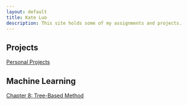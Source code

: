 ```yaml
---
layout: default
title: Kate Luo 
description: This site holds some of my assignments and projects. 
---
```


## Projects

[Personal Projects](/code/index.md)


## Machine Learning
[Chapter 8: Tree-Based Method](/Group_Project/index.md)
